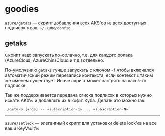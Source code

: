 # goodies
`azure/getaks` — скрипт добавления всех AKS'ов из всех доступных подписок в ваш `~/.kube/config`. 
## getaks
Скрипт надо запускать по-облачно, т.е. для каждого облака (AzureCloud, AzureChinaCloud и т.д.) отдельно.

По-умолчанию `getaks` лучше запускать с ключом `-f` чтобы включался автоматический режим перезаписи контекста, если контекст с таким же именем существует. Иначе скрипт может застрять на какой-то подписке.

Так же поддерживается передача списка подписок в которых нужно искать AKS'ы и добавлять их в кофиг Куба. Делать это можно так:

`./getaks [args] -- <subscription-1> ... <subscription-N>`

***

`azure/setlock` — элегантный скрипт для установки delete lock'ов на все ваши KeyVault'ы
